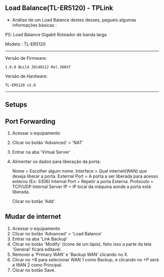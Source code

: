 ## Load Balance(TL-ER5120) - TPLink


- Análise de um Load Balance destes desses, pegueis algumas informações básicas :

PS: Load Balance Gigabit Roteador de banda larga



Modelo : TL-ER5120

---


Versão de Firmware:	

	1.0.8 Build 20140212 Rel.36037 
Versão de Hardware:	

	TL-ER5120 v2.0


---


## Setups


Port Forwarding
-----------------

1. Acessar o equipamento
2. Clicar no botão 'Advanced' > 'NAT'
3. Entrar na aba 'Virtual Server'
4. Alimentar os dados para liberação da porta:
	
	Nome = Escolher algum nome.
	Interface = Qual internet(WAN) que deseja liberar a porta.
	External Port = A porta a ser liberada para acesso externo (Ex: 3306)
	Internal Port = Repetir a porta Externa.
	Protocolo = TCP/UDP
	Internal Server IP = IP local da máquina aonde a porta está liberada.

	Clicar no botão 'Add'




Mudar de internet
------------------

1. Acessar o equipamento
2. Clicar no botão 'Advanced' > 'Load Balance'
3. Entrar na aba 'Link Backup'
4. Clicar no botão 'Modify' (ícone de um lápis), feito isso a parte da tela 'General' ficará editavel.
5. Remover a 'Primary WAN' e  'Backup WAN' clicando no X.
6. Clicar no +B para selecionar WAN 1 como Backup, e clicando no +P será a WAN 2 como Principal.
7. Clicar no botão Save.
